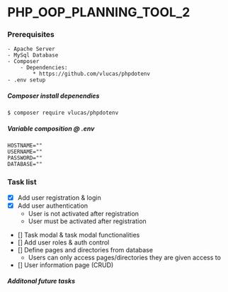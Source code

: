 # PHP_OOP_PLANNING_TOOL_2

### Prerequisites
    - Apache Server
    - MySql Database
    - Composer
        - Dependencies:
            * https://github.com/vlucas/phpdotenv
    - .env setup

##### Composer install depenendies
```$ composer require vlucas/phpdotenv```

##### Variable composition @ .env
```
HOSTNAME=""
USERNAME=""
PASSWORD=""
DATABASE=""
```


### Task list
- [x] Add user registration & login
- [x] Add user authentication
    - User is not activated after registration
    - User must be activated after registration
- [] Task modal & task modal functionalities
- [] Add user roles & auth control
- [] Define pages and directories from database
    - Users can only access pages/directories they are given access to
- [] User information page (CRUD)

##### Additonal future tasks